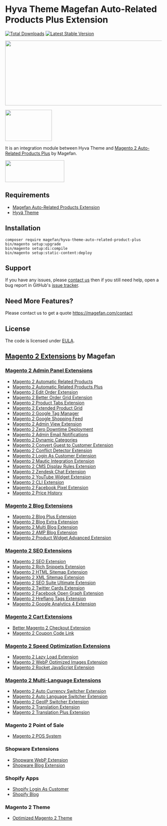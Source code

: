 # Hyva Theme Magefan Auto-Related Products Plus Extension

[![Total Downloads](https://poser.pugx.org/magefan/hyva-theme-auto-related-product-plus/downloads)](https://packagist.org/packages/magefan/hyva-theme-auto-related-product-plus)
[![Latest Stable Version](https://poser.pugx.org/magefan/hyva-theme-auto-related-product-plus/v/stable)](https://packagist.org/packages/magefan/hyva-theme-auto-related-product-plus)

<a href="https://savelife.in.ua/en/donate-en/#donate-army-card-monthly"><img width="830" height="208" src="https://cm.magefan.com/blog/support-ukraine.png"></a>

<img width="150" height="100" src="https://magefan.com/media/wysiwyg/made_in_ukraine.jpg">

It is an integration module between Hyva Theme and [Magento 2 Auto-Related Products Plus](https://magefan.com/magento-2-automatic-related-products/pricing) by Magefan.

<a href="https://github.com/magefan/hyva-theme-auto-related-product-plus/archive/refs/heads/main.zip"><img width="190" height="70" src="https://cm.magefan.com/wysiwyg/products/download-magefan-extensions.png"></a>

## Requirements
* [Magefan Auto-Related Products Extension](https://github.com/magefan/module-auto-related-product)
* [Hyvä Theme](https://hyva.io/)

## Installation
```
composer require magefan/hyva-theme-auto-related-product-plus
bin/magento setup:upgrade
bin/magento setup:di:compile
bin/magento setup:static-content:deploy
```

## Support
If you have any issues, please [contact us](mailto:support@magefan.com)
then if you still need help, open a bug report in GitHub's
[issue tracker](https://github.com/magefan/module-auto-related-product/issues).

## Need More Features?
Please contact us to get a quote
https://magefan.com/contact

## License
The code is licensed under [EULA](https://magefan.com/end-user-license-agreement).


## [Magento 2 Extensions](https://magefan.com/magento-2-extensions) by Magefan
### [Magento 2 Admin Panel Extensions](https://magefan.com/magento-2-extensions/admin-extensions)
* [Magento 2 Automatic Related Products](https://magefan.com/magento-2-automatic-related-products)
* [Magento 2 Automatic Related Products Plus](https://magefan.com/magento-2-automatic-related-products/pricing)
* [Magento 2 Edit Order Extension](https://magefan.com/magento-2-edit-order-extension)
* [Magento 2 Better Order Grid Extension](https://magefan.com/magento-2-better-order-grid-extension)
* [Magento 2 Product Tabs Extension](https://magefan.com/magento-2/extensions/product-tabs)
* [Magento 2 Extended Product Grid](https://magefan.com/magento-2-product-grid-inline-editor)
* [Magento 2 Google Tag Manager](https://magefan.com/magento-2-google-tag-manager)
* [Magento 2 Google Shopping Feed](https://magefan.com/magento-2-google-shopping-feed-extension)
* [Magento 2 Admin View Extension](https://magefan.com/magento-2-admin-view-extension)
* [Magento 2 Zero Downtime Deployment](https://magefan.com/blog/magento-2-zero-downtime-deployment)
* [Magento 2 Admin Email Notifications](https://magefan.com/magento-2-admin-email-notifications)
* [Magento 2 Dynamic Categories](https://magefan.com/magento-2-dynamic-categories)
* [Magento 2 Convert Guest to Customer Extension](https://magefan.com/magento2-convert-guest-to-customer)
* [Magento 2 Conflict Detector Extension](https://magefan.com/magento2-conflict-detector)
* [Magento 2 Login As Customer Extension](https://magefan.com/login-as-customer-magento-2-extension)
* [Magento 2 Mautic Integration Extension](https://magefan.com/magento-2-mautic-extension)
* [Magento 2 CMS Display Rules Extension](https://magefan.com/magento-2-cms-display-rules-extension)
* [Magento 2 Zendesk Chat Extension](https://magefan.com/magento-2-zendesk-chat-extension)
* [Magento 2 YouTube Widget Extension](https://magefan.com/magento2-youtube-extension)
* [Magento 2 CLI Extension](https://magefan.com/magento2-cli-extension)
* [Magento 2 Facebook Pixel Extension](https://magefan.com/magento-2-facebook-pixel-extension)
* [Magento 2 Price History](https://magefan.com/magento-2-price-history)

### [Magento 2 Blog Extensions](https://magefan.com/magento-2-extensions/blog-extensions)

* [Magento 2 Blog Plus Extension](https://magefan.com/magento2-blog-extension/pricing)
* [Magento 2 Blog Extra Extension](https://magefan.com/magento2-blog-extension/pricing)
* [Magento 2 Multi Blog Extension](https://magefan.com/magento-2-multi-blog-extension)
* [Magento 2 AMP Blog Extension](https://magefan.com/magento-2-amp-blog-extension)
* [Magento 2 Product Widget Advanced Extension](https://magefan.com/magento-2-product-widget)


### [Magento 2 SEO Extensions](https://magefan.com/magento-2-extensions/magento-2-seo-extensions)

* [Magento 2 SEO Extension](https://magefan.com/magento-2-seo-extension)
* [Magento 2 Rich Snippets Extension](https://magefan.com/magento-2-rich-snippets)
* [Magento 2 HTML Sitemap Extension](https://magefan.com/magento-2-html-sitemap-extension)
* [Magento 2 XML Sitemap Extension](https://magefan.com/magento-2-xml-sitemap-extension)
* [Magento 2 SEO Suite Ultimate Extension](https://magefan.com/magento-2-seo-suite-ultimate-extension)
* [Magento 2 Twitter Cards Extension](https://magefan.com/magento-2-twitter-cards-extension)
* [Magento 2 Facebook Open Graph Extension](https://magefan.com/magento-2-open-graph-extension-og-tags)
* [Magento 2 Hreflang Tags Extension](https://magefan.com/magento2-alternate-hreflang-extension)
* [Magento 2 Google Analytics 4 Extension](https://magefan.com/magento-2-google-analytics-4)

### [Magento 2 Cart Extensions](https://magefan.com/magento-2-extensions/cart-extensions)

* [Better Magento 2 Checkout Extension](https://magefan.com/better-magento-2-checkout-extension)
* [Magento 2 Coupon Code Link](https://magefan.com/magento-2-coupon-code-link)

### [Magento 2 Speed Optimization Extensions](https://magefan.com/magento-2-extensions/speed-optimization-extensions)

* [Magento 2 Lazy Load Extension](https://magefan.com/magento-2-image-lazy-load-extension)
* [Magento 2 WebP Optimized Images Extension](https://magefan.com/magento-2-webp-optimized-images)
* [Magento 2 Rocket JavaScript Extension](https://magefan.com/rocket-javascript-deferred-javascript)

### [Magento 2 Multi-Language Extensions](https://magefan.com/magento-2-extensions/multi-language-extensions)

* [Magento 2 Auto Currency Switcher Extension](https://magefan.com/magento-2-currency-switcher-auto-currency-by-country)
* [Magento 2 Auto Language Switcher Extension](https://magefan.com/magento-2-auto-language-switcher)
* [Magento 2 GeoIP Switcher Extension](https://magefan.com/magento-2-geoip-switcher-extension)
* [Magento 2 Translation Extension](https://magefan.com/magento-2-translation-extension)
* [Magento 2 Translation Plus Extension](https://magefan.com/magento-2-translation-extension/pricing)

### Magento 2 Point of Sale
* [Magento 2 POS System](https://magefan.com/magento-pos-system)

### Shopware Extensions
* [Shopware WebP Extension](https://magefan.com/shopware/extensions/webp)
* [Shopware Blog Extension](https://magefan.com/shopware/extensions/blog)

### Shopify Apps
* [Shopify Login As Customer](https://apps.shopify.com/login-as-customer)
* [Shopify Blog](https://apps.shopify.com/magefan-blog)

### Magento 2 Theme
* [Optimized Magento 2 Theme](https://magefan.com/optimized-magento-2-theme)
